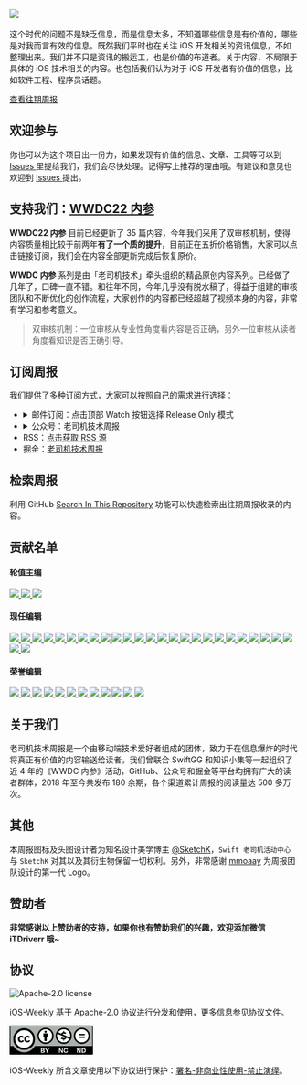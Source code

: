 ![](https://github.com/SwiftOldDriver/iOS-Weekly/blob/master/assets/ios-weekly.png?raw=true)

这个时代的问题不是缺乏信息，而是信息太多，不知道哪些信息是有价值的，哪些是对我而言有效的信息。既然我们平时也在关注 iOS 开发相关的资讯信息，不如整理出来。我们并不只是资讯的搬运工，也是价值的布道者。关于内容，不局限于具体的 iOS 技术相关的内容。也包括我们认为对于 iOS 开发者有价值的信息，比如软件工程、程序员话题。

[查看往期周报](https://github.com/SwiftOldDriver/iOS-Weekly/releases)

## 欢迎参与

你也可以为这个项目出一份力，如果发现有价值的信息、文章、工具等可以到 [Issues ](https://github.com/SwiftOldDriver/iOS-Weekly/issues) 里提给我们，我们会尽快处理。记得写上推荐的理由哦。有建议和意见也欢迎到 [Issues ](https://github.com/SwiftOldDriver/iOS-Weekly/issues) 提出。

## 支持我们：[WWDC22 内参](https://xiaozhuanlan.com/wwdc22)

**WWDC22 内参** 目前已经更新了 35 篇内容，今年我们采用了双审核机制，使得内容质量相比较于前两年**有了一个质的提升**，目前正在五折价格销售，大家可以点击链接订阅，我们会在内容全部更新完成后恢复原价。

**WWDC 内参** 系列是由「老司机技术」牵头组织的精品原创内容系列。已经做了几年了，口碑一直不错。和往年不同，今年几乎没有脱水稿了，得益于组建的审核团队和不断优化的创作流程，大家创作的内容都已经超越了视频本身的内容，非常有学习和参考意义。

> 双审核机制：一位审核从专业性角度看内容是否正确，另外一位审核从读者角度看知识是否正确引导。

## 订阅周报

我们提供了多种订阅方式，大家可以按照自己的需求进行选择：

- <details><summary>邮件订阅：点击顶部 Watch 按钮选择 Release Only 模式</summary><p><img src="https://github.com/SwiftOldDriver/iOS-Weekly/blob/master/assets/release_only.png?raw=true" alt style="max-width=100%;"></p></details>
- <details><summary>公众号：老司机技术周报</summary><p><img src="https://github.com/SwiftOldDriver/iOS-Weekly/blob/master/assets/qrcode_for_wechat.jpg?raw=true" alt style="max-width=100%;"></p></details>
- RSS：[点击获取 RSS 源](https://github.com/SwiftOldDriver/iOS-Weekly/releases.atom)
- 掘金：[老司机技术周报](https://juejin.im/user/5a52075e6fb9a01c9d31b107/posts)

## 检索周报

利用 GitHub [Search In This Repository](https://github.com/SwiftOldDriver/iOS-Weekly/search?q=swift&unscoped_q=swift) 功能可以快速检索出往期周报收录的内容。

## 贡献名单

#### 轮值主编
<div>
<a href='https://github.com/ChengzhiHuang'>
<img src='https://github.com/SwiftOldDriver/iOS-Weekly/blob/master/assets/author/chengzhi.png?raw=true'>
</a>
<a href='https://github.com/Damonvvong'>
<img src='https://github.com/SwiftOldDriver/iOS-Weekly/blob/master/assets/author/Damonvvong.png?raw=true'>
</a>
<a href='https://github.com/linwenbang'>
<img src='https://github.com/SwiftOldDriver/iOS-Weekly/blob/master/assets/author/linwenbang.png?raw=true'>
</a>
</div>

#### 现任编辑

<div>
<a href='https://github.com/iblacksun'>
<img src='https://github.com/SwiftOldDriver/iOS-Weekly/blob/master/assets/author/iblacksun.png?raw=true'>
</a>
<a href='https://github.com/EyreFree'>
<img src='https://github.com/SwiftOldDriver/iOS-Weekly/blob/master/assets/author/EyreFree.png?raw=true'>
</a>
<a href='https://github.com/kemchenj'>
<img src='https://github.com/SwiftOldDriver/iOS-Weekly/blob/master/assets/author/kemchenj.png?raw=true'>
</a>
<a href='https://github.com/Damonvvong'>
<img src='https://github.com/SwiftOldDriver/iOS-Weekly/blob/master/assets/author/Damonvvong.png?raw=true'>
</a>
<a href='https://github.com/raozhizhen'>
<img src='https://github.com/SwiftOldDriver/iOS-Weekly/blob/master/assets/author/raozhizhen.png?raw=true'>
</a>
<a href='https://github.com/aaaron7'>
<img src='https://github.com/SwiftOldDriver/iOS-Weekly/blob/master/assets/author/aaaron7.png?raw=true'>
</a>
<a href='https://github.com/KyoLi'>
<img src='https://github.com/SwiftOldDriver/iOS-Weekly/blob/master/assets/author/KyoLi.png?raw=true'>
</a>
<a href='https://github.com/anotheren'>
<img src='https://github.com/SwiftOldDriver/iOS-Weekly/blob/master/assets/author/anotheren.png?raw=true'>
</a>
<a href='https://github.com/waterXu'>
<img src='https://github.com/SwiftOldDriver/iOS-Weekly/blob/master/assets/author/waterXu.png?raw=true'>
</a>
<a href='https://github.com/olddonkey'>
<img src='https://github.com/SwiftOldDriver/iOS-Weekly/blob/master/assets/author/olddonkey.png?raw=true'>
</a>
<a href='https://github.com/xiaofei86'>
<img src='https://github.com/SwiftOldDriver/iOS-Weekly/blob/master/assets/author/xiaofei86.png?raw=true'>
</a>
<a href='https://github.com/linwenbang'>
<img src='https://github.com/SwiftOldDriver/iOS-Weekly/blob/master/assets/author/linwenbang.png?raw=true'>
</a>
<a href='https://github.com/ChinaFishNews'>
<img src='https://github.com/SwiftOldDriver/iOS-Weekly/blob/master/assets/author/ChinaFishNews.png?raw=true'>
</a>
<a href='https://github.com/nianran'>
<img src='https://github.com/SwiftOldDriver/iOS-Weekly/blob/master/assets/author/nianran.png?raw=true'>
</a>
<a href='https://github.com/zvving'>
<img src='https://github.com/SwiftOldDriver/iOS-Weekly/blob/master/assets/author/zvving.png?raw=true'>
</a>
<a href='https://github.com/GesanTung'>
<img src='https://github.com/SwiftOldDriver/iOS-Weekly/blob/master/assets/author/GesanTung.png?raw=true'>
</a>
<a href='https://github.com/knightsj'>
<img src='https://github.com/SwiftOldDriver/iOS-Weekly/blob/master/assets/author/knightsj.png?raw=true'>
</a>
<a href='https://github.com/CrazyCoderShi'>
<img src='https://github.com/SwiftOldDriver/iOS-Weekly/blob/master/assets/author/CrazyCoderShi.png?raw=true'>
</a>
<a href='https://github.com/ztlyyznf001'>
<img src='https://github.com/SwiftOldDriver/iOS-Weekly/blob/master/assets/author/ztlyyznf001.png?raw=true'>
</a>
<a href='https://github.com/JonyFang'>
<img src='https://github.com/SwiftOldDriver/iOS-Weekly/blob/master/assets/author/JonyFang.png?raw=true'>
</a>
<a href='https://github.com/ZengyiMa'>
<img src='https://github.com/SwiftOldDriver/iOS-Weekly/blob/master/assets/author/ZengyiMa.png?raw=true'>
</a>
<a href='https://github.com/LeoMobileDeveloper'>
<img src='https://github.com/SwiftOldDriver/iOS-Weekly/blob/master/assets/author/LeoMobileDeveloper.jpeg?raw=true'>
</a>
<a href='https://github.com/iostalks'>
<img src='https://github.com/SwiftOldDriver/iOS-Weekly/blob/master/assets/author/iostalks.png?raw=true'>
</a>
<a href='https://github.com/ChengzhiHuang'>
<img src='https://github.com/SwiftOldDriver/iOS-Weekly/blob/master/assets/author/chengzhi.png?raw=true'>
</a>
<a href='https://github.com/BarneyZhaoooo'>
<img src='https://github.com/SwiftOldDriver/iOS-Weekly/blob/master/assets/author/barney.png?raw=true'>
</a>
<a href='https://github.com/cjlcooper'>
<img src='https://github.com/SwiftOldDriver/iOS-Weekly/blob/master/assets/author/CooperChen.png?raw=true'>
</a>
<a href='https://github.com/zoeGuo'>
<img src='https://github.com/SwiftOldDriver/iOS-Weekly/blob/master/assets/author/zoeGuo.png?raw=true'>
</a>
</div>

#### 荣誉编辑

<div>
<a href='https://github.com/lacklock'>
<img src='https://github.com/SwiftOldDriver/iOS-Weekly/blob/master/assets/author/lacklock.png?raw=true'>
</a>
<a href='https://github.com/mmoaay'>
<img src='https://github.com/SwiftOldDriver/iOS-Weekly/blob/master/assets/author/mmoaay.png?raw=true'>
</a>
<a href='https://github.com/awhisper'>
<img src='https://github.com/SwiftOldDriver/iOS-Weekly/blob/master/assets/author/awhisper.png?raw=true'>
</a>
<a href='https://github.com/zangqilong198812'>
<img src='https://github.com/SwiftOldDriver/iOS-Weekly/blob/master/assets/author/zangqilong198812.png?raw=true'>
</a>
<a href='https://github.com/100mango'>
<img src='https://github.com/SwiftOldDriver/iOS-Weekly/blob/master/assets/author/100mango.png?raw=true'>
</a>
<a href='https://github.com/tom510230'>
<img src='https://github.com/SwiftOldDriver/iOS-Weekly/blob/master/assets/author/tom510230.png?raw=true'>
</a>
<a href='https://github.com/yxztj'>
<img src='https://github.com/SwiftOldDriver/iOS-Weekly/blob/master/assets/author/yxztj.png?raw=true'>
</a>
<a href='https://github.com/josephchang10'>
<img src='https://github.com/SwiftOldDriver/iOS-Weekly/blob/master/assets/author/josephchang10.png?raw=true'>
</a>
<a href='https://github.com/looping'>
<img src='https://github.com/SwiftOldDriver/iOS-Weekly/blob/master/assets/author/looping.png?raw=true'>
</a>
<a href='https://github.com/waz0820'>
<img src='https://github.com/SwiftOldDriver/iOS-Weekly/blob/master/assets/author/waz0820.png?raw=true'>
</a>
<a href='https://github.com/ParsifalC'>
<img src='https://github.com/SwiftOldDriver/iOS-Weekly/blob/master/assets/author/ParsifalC.png?raw=true'>
</a>
<a href='https://github.com/SatanWoo'>
<img src='https://github.com/SwiftOldDriver/iOS-Weekly/blob/master/assets/author/SatanWoo.png?raw=true'>
</a>
</div>

## 关于我们

老司机技术周报是一个由移动端技术爱好者组成的团体，致力于在信息爆炸的时代将真正有价值的内容输送给读者。我们曾联合 SwiftGG 和知识小集等一起组织了近 4 年的《WWDC 内参》活动，GitHub、公众号和掘金等平台均拥有广大的读者群体，2018 年至今共发布 180 余期，各个渠道累计周报的阅读量达 500 多万次。

## 其他

本周报图标及头图设计者为知名设计美学博主 [@SketchK](https://github.com/SketchK)，`Swift 老司机活动中心` 与 `SketchK` 对其以及其衍生物保留一切权利。另外，非常感谢 [mmoaay](https://weibo.com/smmoaay) 为周报团队设计的第一代 Logo。

## 赞助者

**非常感谢以上赞助者的支持，如果你也有赞助我们的兴趣，欢迎添加微信 iTDriverr 哦~**

## 协议

<img alt="Apache-2.0 license" src="https://www.apache.org/img/ASF20thAnniversary.jpg" width="128">

iOS-Weekly 基于 Apache-2.0 协议进行分发和使用，更多信息参见协议文件。

<img src='https://github.com/EyreFree/EFArticles/blob/master/res/cc-by-nc-nd.png?raw=true' width='145.77' height='51'/>

iOS-Weekly 所含文章使用以下协议进行保护：[署名-非商业性使用-禁止演绎](http://creativecommons.org/licenses/by-nc-nd/3.0/cn/)。
